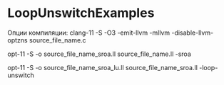 # LoopUnswitchExamples

Опции компиляции:
clang-11 -S -O3 -emit-llvm -mllvm -disable-llvm-optzns source_file_name.c

opt-11 -S -o source_file_name_sroa.ll source_file_name.ll -sroa

opt-11 -S -o source_file_name_sroa_lu.ll source_file_name_sroa.ll -loop-unswitch
